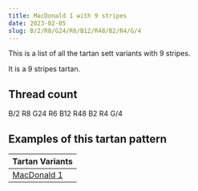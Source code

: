 ```yaml
---
title: MacDonald 1 with 9 stripes
date: 2023-02-05
slug: B/2/R8/G24/R6/B12/R48/B2/R4/G/4
---
```

This is a list of all the tartan sett variants with 9 stripes.

It is a 9 stripes tartan.


## Thread count
B/2 R8 G24 R6 B12 R48 B2 R4 G/4

## Examples of this tartan pattern

| Tartan Variants |
|---------------|
| [MacDonald 1](/variants/b/2/r8/g24/r6/b12/r48/b2/r4/g/4-b304080-g008000-rc00000)||
